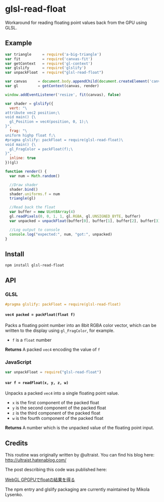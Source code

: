 glsl-read-float
===============
Workaround for reading floating point values back from the GPU using GLSL.

## Example

```javascript
var triangle     = require('a-big-triangle')
var fit          = require('canvas-fit')
var getContext   = require('gl-context')
var glslify      = require('glslify')
var unpackFloat  = require("glsl-read-float")

var canvas     = document.body.appendChild(document.createElement('canvas'))
var gl         = getContext(canvas, render)

window.addEventListener('resize', fit(canvas), false)

var shader = glslify({
  vert: "\
attribute vec2 position;\
void main() {\
  gl_Position = vec4(position, 0, 1);\
}",
  frag: "\
uniform highp float f;\
#pragma glslify: packFloat = require(glsl-read-float)\
void main() {\
  gl_FragColor = packFloat(f);\
}",
  inline: true
})(gl)

function render() {
  var num = Math.random()

  //Draw shader
  shader.bind()
  shader.uniforms.f = num
  triangle(gl)

  //Read back the float
  var buffer = new Uint8Array(4)
  gl.readPixels(0, 0, 1, 1, gl.RGBA, gl.UNSIGNED_BYTE, buffer)
  var unpacked = unpackFloat(buffer[0], buffer[1], buffer[2], buffer[3])

  //Log output to console
  console.log("expected:", num, "got:", unpacked)
}
```

## Install

```
npm install glsl-read-float
```

## API

### GLSL

```glsl
#pragma glslify: packFloat = require(glsl-read-float)
```

#### `vec4 packed = packFloat(float f)`
Packs a floating point number into an 8bit RGBA color vector, which can be written to the display using `gl_FragColor`, for example.

* `f` is a `float` number

**Returns** A packed `vec4` encoding the value of `f`

### JavaScript

```javascript
var unpackFloat = require("glsl-read-float")
```

#### `var f = readFloat(x, y, z, w)`
Unpacks a packed `vec4` into a single floating point value.

* `x` is the first component of the packed float
* `y` is the second component of the packed float
* `z` is the third component of the packed float
* `w` is the fourth component of the packed float

**Returns** A number which is the unpacked value of the floating point input.

## Credits

This routine was originally written by @ultraist.  You can find his blog here: http://ultraist.hatenablog.com/

The post describing this code was published here:

[WebGL GPGPUでfloatの結果を得る](http://ultraist.hatenablog.com/entry/20110608/1307539319)

The npm entry and glslify packaging are currently maintained by Mikola Lysenko.
